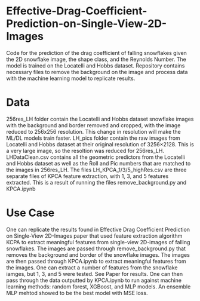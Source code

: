 # Effective-Drag-Coefficient-Prediction-on-Single-View-2D-Images
Code for the prediction of the drag coefficient of falling snowflakes given the 2D snowflake image, the shape class, and the Reynolds Number. The model is trained on the Locatelli and Hobbs dataset. Repository contains necessary files to remove the background on the image and process data with the machine learning model to replicate results.

# Data
256res_LH folder contain the Locatelli and Hobbs dataset snowflake images with the background and border removed and cropped, with the image reduced to 256x256 resolution. This change in resolution will make the ML/DL models train faster. LH_pics folder contain the raw images from Locatelli and Hobbs dataset at their original resolution of 3256×2128. This is a very large image, so the resoltion was reduced for 256res_LH. LHDataClean.csv contains all the geometric predictors from the Locatelli and Hobbs dataset as well as the Roll and Pic numbers that are matched to the images in 256res_LH. The files LH_KPCA_1/3/5_highRes.csv are three separate files of KPCA feature extraction, with 1, 3, and 5 features extracted. This is a result of running the files remove_background.py and KPCA.ipynb 


# Use Case
One can replicate the results found in Effective Drag Coefficient Prediction on Single-View 2D-Images paper that used feature extraction algorithm KCPA to extract meaningful features from single-view 2D-images of falling snowflakes. The images are passed through remove_background.py that removes the background and border of the snowflake images. The images are then passed through KPCA.ipynb to extract meaningful features from the images. One can extract a number of features from the snowflake iamges, but 1, 3, and 5 were tested. See Paper for results. One can then pass through the data outputted by KPCA.ipynb to run against machine learning methods: random forest, XGBoost, and MLP models. An ensemble MLP mehtod showed to be the best model with MSE loss. 

